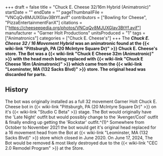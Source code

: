 +++
draft = false
title = "Chuck E. Cheese 32/16m Hybrid (Animatronic)"
startDate = ""
endDate = ""
pageThumbnailFile = "VNCqQv8MJUXGlav3BtYf.avif"
contributors = ["Bowling for Cheese", "PizzaEntertainmentFanX"]
citations = ["https://cheeseepedia.org/photos/VNCqQv8MJUXGlav3BtYf.avif"]
manufacturer = "Garner Holt Productions"
unitsProduced = "1"
tags = ["Animatronics"]
categories = ["Chuck E. Cheese's"]
+++
The ***Chuck E. Cheese 32 / 16 Movement Hybrid* was an animatronic found at the {{< wiki-link "Pittsburgh, PA (20 McIntyre Square Dr)" >}} Chuck E. Cheese's store. The Bot was a {{< wiki-link "Chuck E Cheese 32m (Animatronic)" >}} with the head mech being replaced with {{< wiki-link "Chuck E Cheese 16m (Animatronic)" >}} which came from the {{< wiki-link "Leominster, MA (132 Sacks Blvd)" >}} store. The original head was discarded for parts.**

## History

The bot was originally installed as a full 32 movement Garner Holt Chuck E. Cheese bot in {{< wiki-link "Pittsburgh, PA (20 McIntyre Square Dr)" >}} on it's {{< wiki-link "Studio C Beta" >}} stage. The Bot would originally have the 'Late Night' outfit but would possibly change to the 'Avenger/Cool' outfit & finally ending up getting the 'Rockstar' outfit.^(1)^ Somewhere from October to November 2021 the bot would get it's original head replaced for a 16 movement head from the Bot at {{< wiki-link "Leominster, MA (132 Sacks Blvd)" >}} store which closed in June 2020. On June 17, 2024, The Bot would be removed & most likely destroyed due to the {{< wiki-link "CEC 2.0 Remodel Program" >}} at the Store.
